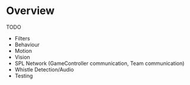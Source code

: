 # Overview

TODO

- Filters
- Behaviour
- Motion
- Vision
- SPL Network (GameController communication, Team communication)
- Whistle Detection/Audio
- Testing
